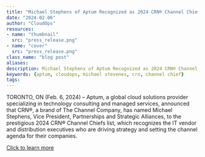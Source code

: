 ```yaml
---
title: "Michael Stephens of Aptum Recognized as 2024 CRN® Channel Chief"
date: "2024-02-06"
author: "CloudOps"
resources:
- name: "thumbnail"
  src: "press_release.png"
- name: "cover"
  src: "press_release.png"
class_name: "blog post"
aliases:
description: Michael Stephens of Aptum Recognized as 2024 CRN® Channel Chief.
keywords: {aptum, cloudops, michael stevenes, crn, channel chief}
tags:
---
```


 TORONTO, ON (Feb. 6, 2024) – Aptum, a global cloud solutions provider specializing in technology consulting and managed services, announced that CRN®, a brand of The Channel Company, has named Michael Stephens, Vice President, Partnerships and Strategic Alliances, to the prestigious 2024 CRN® Channel Chiefs list, which recognizes the IT vendor and distribution executives who are driving strategy and setting the channel agenda for their companies.

<a href="https://aptum.com/newsroom/michael-stephens-of-aptum-recognized-as-2024-crn-channel-chief/" target="_blank">Click to learn more</a>